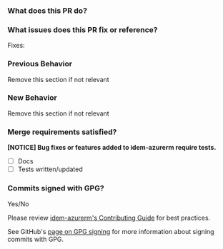### What does this PR do?

### What issues does this PR fix or reference?
Fixes:

### Previous Behavior
Remove this section if not relevant

### New Behavior
Remove this section if not relevant

### Merge requirements satisfied?
**[NOTICE] Bug fixes or features added to idem-azurerm require tests.**
- [ ] Docs
- [ ] Tests written/updated

### Commits signed with GPG?
Yes/No

Please review [idem-azurerm's Contributing Guide](https://github.com/eitrtechnologies/idem-azurerm/blob/master/.github/CONTRIBUTING.md) for best practices.

See GitHub's [page on GPG signing](https://help.github.com/articles/signing-commits-using-gpg/) for more information about signing commits with GPG.
